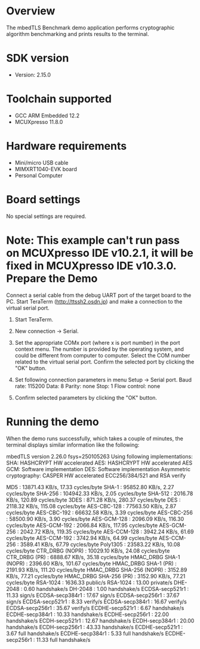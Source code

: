 Overview
========
The mbedTLS Benchmark demo application performs cryptographic algorithm benchmarking and prints results to the
terminal.


SDK version
===========
- Version: 2.15.0

Toolchain supported
===================
- GCC ARM Embedded  12.2
- MCUXpresso  11.8.0

Hardware requirements
=====================
- Mini/micro USB cable
- MIMXRT1040-EVK board
- Personal Computer

Board settings
==============
No special settings are required.

Note:
This example can't run pass on MCUXpresso IDE v10.2.1, it will be fixed in MCUXpresso IDE v10.3.0.
Prepare the Demo
================
Connect a serial cable from the debug UART port of the target board to the PC. Start TeraTerm (http://ttssh2.osdn.jp)
and make a connection to the virtual serial port.

1. Start TeraTerm.

2. New connection -> Serial.

3. Set the appropriate COMx port (where x is port number) in the port context menu. The number is provided by the operating
   system, and could be different from computer to computer. Select the COM number related to the virtual
   serial port. Confirm the selected port by clicking the "OK" button.

4. Set following connection parameters in menu Setup -> Serial port.
        Baud rate:    115200
        Data:         8
        Parity:       none
        Stop:         1
        Flow control: none

5.  Confirm selected parameters by clicking the "OK" button.

Running the demo
================
When the demo runs successfully, which takes a couple of minutes, the terminal displays similar information like the following:

mbedTLS version 2.26.0
fsys=250105263
Using following implementations:
  SHA: HASHCRYPT HW accelerated
  AES: HASHCRYPT HW accelerated
  AES GCM: Software implementation
  DES: Software implementation
  Asymmetric cryptography: CASPER HW accelerated ECC256/384/521 and RSA verify

  MD5                      :  13871.43 KB/s,   17.33 cycles/byte
  SHA-1                    :  95852.80 KB/s,    2.27 cycles/byte
  SHA-256                  :  104942.33 KB/s,    2.05 cycles/byte
  SHA-512                  :  2016.78 KB/s,  120.89 cycles/byte
  3DES                     :  871.28 KB/s,  280.37 cycles/byte
  DES                      :  2118.32 KB/s,  115.08 cycles/byte
  AES-CBC-128              :  77563.50 KB/s,    2.87 cycles/byte
  AES-CBC-192              :  66632.58 KB/s,    3.39 cycles/byte
  AES-CBC-256              :  58500.90 KB/s,    3.90 cycles/byte
  AES-GCM-128              :  2096.09 KB/s,  116.30 cycles/byte
  AES-GCM-192              :  2066.84 KB/s,  117.95 cycles/byte
  AES-GCM-256              :  2042.72 KB/s,  119.35 cycles/byte
  AES-CCM-128              :  3942.24 KB/s,   61.69 cycles/byte
  AES-CCM-192              :  3742.94 KB/s,   64.99 cycles/byte
  AES-CCM-256              :  3589.41 KB/s,   67.79 cycles/byte
  Poly1305                 :  23583.22 KB/s,   10.08 cycles/byte
  CTR_DRBG (NOPR)          :  10029.10 KB/s,   24.08 cycles/byte
  CTR_DRBG (PR)            :  6888.67 KB/s,   35.18 cycles/byte
  HMAC_DRBG SHA-1 (NOPR)   :  2396.60 KB/s,  101.67 cycles/byte
  HMAC_DRBG SHA-1 (PR)     :  2191.93 KB/s,  111.20 cycles/byte
  HMAC_DRBG SHA-256 (NOPR) :  3152.89 KB/s,   77.21 cycles/byte
  HMAC_DRBG SHA-256 (PR)   :  3152.90 KB/s,   77.21 cycles/byte
  RSA-1024                 :  1636.33  public/s
  RSA-1024                 :   13.00 private/s
  DHE-2048                 :    0.60 handshake/s
  DH-2048                  :    1.00 handshake/s
  ECDSA-secp521r1          :   11.33 sign/s
  ECDSA-secp384r1          :   17.67 sign/s
  ECDSA-secp256r1          :   37.67 sign/s
  ECDSA-secp521r1          :    8.33 verify/s
  ECDSA-secp384r1          :   16.67 verify/s
  ECDSA-secp256r1          :   35.67 verify/s
  ECDHE-secp521r1          :    6.67 handshake/s
  ECDHE-secp384r1          :   10.33 handshake/s
  ECDHE-secp256r1          :   22.00 handshake/s
  ECDH-secp521r1           :   12.67 handshake/s
  ECDH-secp384r1           :   20.00 handshake/s
  ECDH-secp256r1           :   43.33 handshake/s
  ECDHE-secp521r1          :    3.67 full handshake/s
  ECDHE-secp384r1          :    5.33 full handshake/s
  ECDHE-secp256r1          :   11.33 full handshake/s

